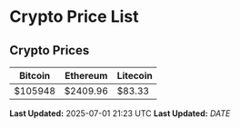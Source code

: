 # Crypto Price List

## Crypto Prices
| Bitcoin | Ethereum | Litecoin |
| ------- | -------- | -------- |
| $105948 | $2409.96 | $83.33 |
**Last Updated:** 2025-07-01 21:23 UTC
**Last Updated:** $DATE$
